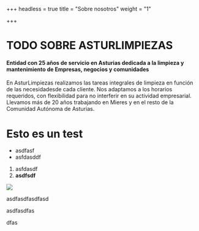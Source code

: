 +++
headless = true
title = "Sobre nosotros"
weight = "1"

+++
# TODO SOBRE ASTURLIMPIEZAS

#### Entidad con 25 años de servicio en Asturias dedicada a la limpieza y mantenimiento de Empresas, negocios y comunidades

En AsturLimpiezas realizamos las tareas integrales de limpieza en función de las necesidadesde cada cliente. Nos adaptamos a los horarios requeridos, con flexibilidad para no interferir en su actividad empresarial. Llevamos más de 20 años trabajando en Mieres y en el resto de la Comunidad Autónoma de Asturias.

# Esto es un test

* asdfasf
* asfdasddf

1. asfdasdf
2. **asdfsdf**

![](/uploads/makepassportphoto-2.jpg)

asdfasdfasdfasd

asdfasdfas

dfas